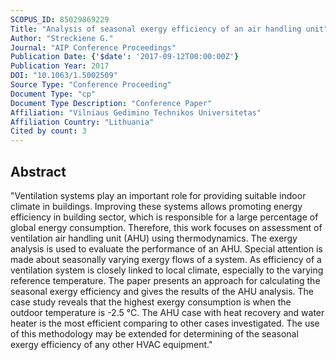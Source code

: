 ```yaml
---
SCOPUS_ID: 85029869229
Title: "Analysis of seasonal exergy efficiency of an air handling unit"
Author: "Streckiene G."
Journal: "AIP Conference Proceedings"
Publication Date: {'$date': '2017-09-12T00:00:00Z'}
Publication Year: 2017
DOI: "10.1063/1.5002509"
Source Type: "Conference Proceeding"
Document Type: "cp"
Document Type Description: "Conference Paper"
Affiliation: "Vilniaus Gedimino Technikos Universitetas"
Affiliation Country: "Lithuania"
Cited by count: 3
---
```


## Abstract
"Ventilation systems play an important role for providing suitable indoor climate in buildings. Improving these systems allows promoting energy efficiency in building sector, which is responsible for a large percentage of global energy consumption. Therefore, this work focuses on assessment of ventilation air handling unit (AHU) using thermodynamics. The exergy analysis is used to evaluate the performance of an AHU. Special attention is made about seasonally varying exergy flows of a system. As efficiency of a ventilation system is closely linked to local climate, especially to the varying reference temperature. The paper presents an approach for calculating the seasonal exergy efficiency and gives the results of the AHU analysis. The case study reveals that the highest exergy consumption is when the outdoor temperature is -2.5 °C. The AHU case with heat recovery and water heater is the most efficient comparing to other cases investigated. The use of this methodology may be extended for determining of the seasonal exergy efficiency of any other HVAC equipment."
